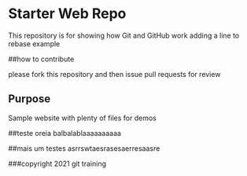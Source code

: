 # Starter Web Repo

This repository is for showing how Git and GitHub work
adding a line to rebase example

##how to contribute

please fork this repository and then issue pull requests for review

## Purpose

Sample website with plenty of files for demos

##teste oreia
balbalablaaaaaaaaaa

##mais um testes
asrrswtaesrasesaerresaasre

###copyright
2021 git training

